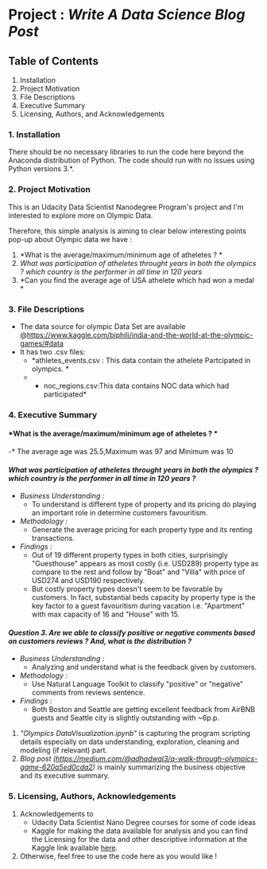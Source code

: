# **Project :** ***Write A Data Science Blog Post***


## Table of Contents
1. Installation
2. Project Motivation
3. File Descriptions
4. Executive Summary
5. Licensing, Authors, and Acknowledgements


### 1. Installation
There should be no necessary libraries to run the code here beyond the Anaconda distribution of Python. 
The code should run with no issues using Python versions 3.*.


### 2. Project Motivation
This is an Udacity Data Scientist Nanodegree Program's project and I'm interested to explore more on Olympic Data.

Therefore, this simple analysis is aiming to clear below interesting points pop-up about Olympic  data we have :
1. *What is the average/maximum/minimum age of atheletes ? *
2. *What was participation of atheletes throught years in both the olympics ? which country is the performer in all time in 120 years*
3. *Can you find the average age of USA athelete which had won a medal *


### 3. File Descriptions
- The data source for olympic Data Set are available @https://www.kaggle.com/biphili/india-and-the-world-at-the-olympic-games/#data 
- It has two .csv files:
  - *athletes_events.csv : This data contain the athelete Partcipated in olympics. *
  - * noc_regions.csv:This data contains NOC data which had participated*
 


### 4. Executive Summary
#### *What is the average/maximum/minimum age of atheletes ? *
 -* The average age was 25.5,Maximum was 97 and Minimum was 10 

#### *What was participation of atheletes throught years in both the olympics ? which country is the performer in all time in 120 years ?*
 - *Business Understanding :*
   - To understand is different type of property and its pricing do playing an important role in determine customers favouritism.
 - *Methodology :*
   - Generate the average pricing for each property type and its renting transactions.
 - *Findings :*
   - Out of 19 different property types in both cities, surprisingly "Guesthouse" appears as most costly (i.e. USD289) property type as compare to the rest and follow by "Boat" and "Villa" with price of USD274 and USD190 respectively.
   - But costly property types doesn't seem to be favorable by customers. In fact, substantial beds capacity by property type is the key factor to a guest favouritism during vacation i.e. "Apartment" with max capacity of 16 and "House" with 15.
 
#### *Question 3. Are we able to classify positive or negative comments based on customers reviews ? And, what is the distribution ?*
 - *Business Understanding :*
   - Analyzing and understand what is the feedback given by customers.
 - *Methodology :*
   - Use Natural Language Toolkit to classify "positive" or "negative" comments from reviews sentence.
 - *Findings :*
   - Both Boston and Seattle are getting excellent feedback from AirBNB guests and Seattle city is slightly outstanding with ~6p.p.

1. *"Olympics DataVisualization.ipynb"* is capturing the program scripting details especially on data understanding, exploration, cleaning and modeling (if relevant) part.
2. *Blog post (https://medium.com/@adhadwal3/a-walk-through-olympics-game-620a5ed0cda2)* is mainly summarizing the business objective and its executive summary.


### 5. Licensing, Authors, Acknowledgements
1. Acknowledgements to 
   - Udacity Data Scientist Nano Degree courses for some of code ideas
   - Kaggle for making the data available for analysis and you can find the Licensing for the data and other descriptive information at the Kaggle link available [here](http://insideairbnb.com/get-the-data.html).
2. Otherwise, feel free to use the code here as you would like !
